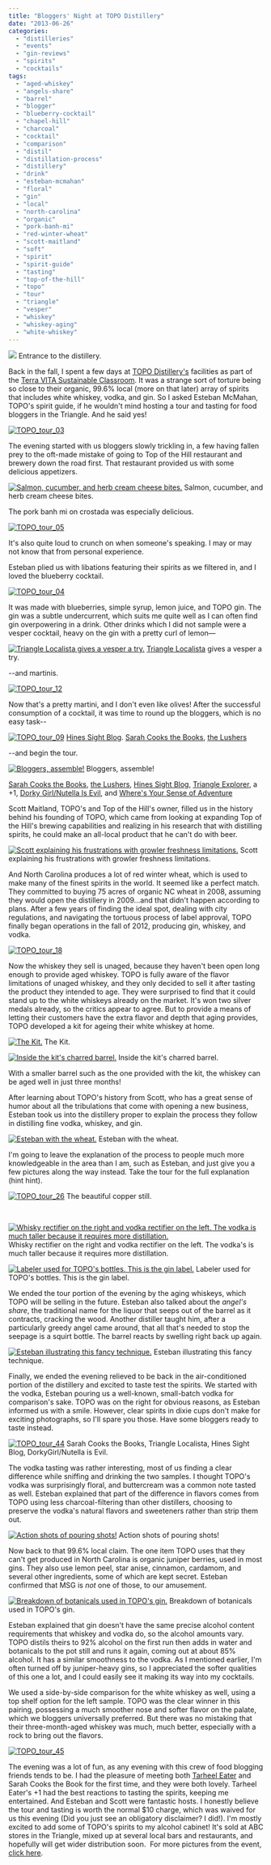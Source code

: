 ```yaml
---
title: "Bloggers' Night at TOPO Distillery"
date: "2013-06-26"
categories:
  - "distilleries"
  - "events"
  - "gin-reviews"
  - "spirits"
  - "cocktails"
tags:
  - "aged-whiskey"
  - "angels-share"
  - "barrel"
  - "blogger"
  - "blueberry-cocktail"
  - "chapel-hill"
  - "charcoal"
  - "cocktail"
  - "comparison"
  - "distil"
  - "distillation-process"
  - "distillery"
  - "drink"
  - "esteban-mcmahan"
  - "floral"
  - "gin"
  - "local"
  - "north-carolina"
  - "organic"
  - "pork-banh-mi"
  - "red-winter-wheat"
  - "scott-maitland"
  - "soft"
  - "spirit"
  - "spirit-guide"
  - "tasting"
  - "top-of-the-hill"
  - "topo"
  - "tour"
  - "triangle"
  - "vesper"
  - "whiskey"
  - "whiskey-aging"
  - "white-whiskey"
---
```





<div class="caption">

![](http://s3.amazonaws.com/thegourmez-wpmedia/2012/11/TerraVita2012134.jpg) Entrance to the distillery.</div>


Back in the fall, I spent a few days at [TOPO Distillery's](http://topodistillery.com/) facilities as part of the [Terra VITA Sustainable Classroom](https://thegourmez.com/blog/2012-12-14-the-sustainable-classroom-3-the-cultivation-and-culinary-possibilities-of-figs/). It was a strange sort of torture being so close to their organic, 99.6% local (more on that later) array of spirits that includes white whiskey, vodka, and gin. So I asked Esteban McMahan, TOPO's spirit guide, if he wouldn't mind hosting a tour and tasting for food bloggers in the Triangle. And he said yes!

[![TOPO_tour_03](http://s3.amazonaws.com/thegourmez-wpmedia/2013/06/TOPO_tour_03-500x332.jpg)](http://www.thegourmez.com/2013/06/bloggers-night-at-topo-distillery/topo_tour_03/)

The evening started with us bloggers slowly trickling in, a few having fallen prey to the oft-made mistake of going to Top of the Hill restaurant and brewery down the road first. That restaurant provided us with some delicious appetizers.




<div class="caption">

[![Salmon, cucumber, and herb cream cheese bites.](http://s3.amazonaws.com/thegourmez-wpmedia/2013/06/TOPO_tour_01-500x332.jpg)](http://www.thegourmez.com/2013/06/bloggers-night-at-topo-distillery/topo_tour_01/) Salmon, cucumber, and herb cream cheese bites.</div>


The pork banh mi on crostada was especially delicious.

[![TOPO_tour_05](http://s3.amazonaws.com/thegourmez-wpmedia/2013/06/TOPO_tour_05-332x500.jpg)](http://www.thegourmez.com/2013/06/bloggers-night-at-topo-distillery/topo_tour_05/)

It's also quite loud to crunch on when someone's speaking. I may or may not know that from personal experience.

Esteban plied us with libations featuring their spirits as we filtered in, and I loved the blueberry cocktail.

[![TOPO_tour_04](http://s3.amazonaws.com/thegourmez-wpmedia/2013/06/TOPO_tour_04-500x332.jpg)](http://www.thegourmez.com/2013/06/bloggers-night-at-topo-distillery/topo_tour_04/)

It was made with blueberries, simple syrup, lemon juice, and TOPO gin. The gin was a subtle undercurrent, which suits me quite well as I can often find gin overpowering in a drink. Other drinks which I did not sample were a vesper cocktail, heavy on the gin with a pretty curl of lemon—




<div class="caption">

[![Triangle Localista gives a vesper a try.](http://s3.amazonaws.com/thegourmez-wpmedia/2013/06/TOPO_tour_13-500x332.jpg)](http://www.thegourmez.com/2013/06/bloggers-night-at-topo-distillery/topo_tour_13/) [Triangle Localista](http://www.trianglelocalista.com/) gives a vesper a try.</div>


\--and martinis.

[![TOPO_tour_12](http://s3.amazonaws.com/thegourmez-wpmedia/2013/06/TOPO_tour_12-332x500.jpg)](http://www.thegourmez.com/2013/06/bloggers-night-at-topo-distillery/topo_tour_12/)

Now that's a pretty martini, and I don't even like olives! After the successful consumption of a cocktail, it was time to round up the bloggers, which is no easy task--




<div class="caption">

[![TOPO_tour_09](http://s3.amazonaws.com/thegourmez-wpmedia/2013/06/TOPO_tour_09-500x332.jpg)](http://www.thegourmez.com/2013/06/bloggers-night-at-topo-distillery/topo_tour_09/) [Hines Sight Blog](http://www.hinessightblog.com/). [Sarah Cooks the Books](http://sarahcooksthebooks.blogspot.com/), [the Lushers](http://lifewiththelushers.com/)
</div>
--and begin the tour.




<div class="caption">

[![Bloggers, assemble! ](http://s3.amazonaws.com/thegourmez-wpmedia/2013/06/TOPO_tour_15-500x348.jpg)](http://www.thegourmez.com/2013/06/bloggers-night-at-topo-distillery/topo_tour_15/) Bloggers, assemble!

[Sarah Cooks the Books](http://sarahcooksthebooks.blogspot.com/), [the Lushers](http://lifewiththelushers.com/), [Hines Sight Blog](http://www.hinessightblog.com/), [Triangle Explorer](http://triangleexplorer.com/), a +1, [Dorky Girl/Nutella Is Evil](http://dorkygirl.net/), and [Where's Your Sense of Adventure](http://www.ericandleandra.com/wp/)</div>
Scott Maitland, TOPO's and Top of the Hill's owner, filled us in the history behind his founding of TOPO, which came from looking at expanding Top of the Hill's brewing capabilities and realizing in his research that with distilling spirits, he could make an all-local product that he can't do with beer.




<div class="caption">

[![Scott explaining his frustrations with growler freshness limitations.](http://s3.amazonaws.com/thegourmez-wpmedia/2013/06/TOPO_tour_14-332x500.jpg)](http://www.thegourmez.com/2013/06/bloggers-night-at-topo-distillery/topo_tour_14/) Scott explaining his frustrations with growler freshness limitations.</div>


And North Carolina produces a lot of red winter wheat, which is used to make many of the finest spirits in the world. It seemed like a perfect match. They committed to buying 75 acres of organic NC wheat in 2008, assuming they would open the distillery in 2009…and that didn't happen according to plans. After a few years of finding the ideal spot, dealing with city regulations, and navigating the tortuous process of label approval, TOPO finally began operations in the fall of 2012, producing gin, whiskey, and vodka.

[![TOPO_tour_18](http://s3.amazonaws.com/thegourmez-wpmedia/2013/06/TOPO_tour_18-500x332.jpg)](http://www.thegourmez.com/2013/06/bloggers-night-at-topo-distillery/topo_tour_18/)

Now the whiskey they sell is unaged, because they haven't been open long enough to provide aged whiskey. TOPO is fully aware of the flavor limitations of unaged whiskey, and they only decided to sell it after tasting the product they intended to age. They were surprised to find that it could stand up to the white whiskeys already on the market. It's won two silver medals already, so the critics appear to agree. But to provide a means of letting their customers have the extra flavor and depth that aging provides, TOPO developed a kit for ageing their white whiskey at home.




<div class="caption">

[![The Kit.](http://s3.amazonaws.com/thegourmez-wpmedia/2013/06/TOPO_tour_41-500x332.jpg)](http://www.thegourmez.com/2013/06/bloggers-night-at-topo-distillery/topo_tour_41/) The Kit.</div>





<div class="caption">

[![Inside the kit's charred barrel.   ](http://s3.amazonaws.com/thegourmez-wpmedia/2013/06/TOPO_tour_43-332x500.jpg)](http://www.thegourmez.com/2013/06/bloggers-night-at-topo-distillery/topo_tour_43/) Inside the kit's charred barrel.</div>


With a smaller barrel such as the one provided with the kit, the whiskey can be aged well in just three months!

After learning about TOPO's history from Scott, who has a great sense of humor about all the tribulations that come with opening a new business, Esteban took us into the distillery proper to explain the process they follow in distilling fine vodka, whiskey, and gin.




<div class="caption">

[![Esteban with the wheat.](http://s3.amazonaws.com/thegourmez-wpmedia/2013/06/TOPO_tour_20-332x500.jpg)](http://www.thegourmez.com/2013/06/bloggers-night-at-topo-distillery/topo_tour_20/) Esteban with the wheat.</div>


I'm going to leave the explanation of the process to people much more knowledgeable in the area than I am, such as Esteban, and just give you a few pictures along the way instead. Take the tour for the full explanation (hint hint).




<div class="caption">

[![TOPO_tour_26](http://s3.amazonaws.com/thegourmez-wpmedia/2013/06/TOPO_tour_26-500x332.jpg)](http://www.thegourmez.com/2013/06/bloggers-night-at-topo-distillery/topo_tour_26/) The beautiful copper still.</div>


 




<div class="caption">

[![Whisky rectifier on the right and vodka rectifier on the left. The vodka is much taller because it requires more distillation.](http://s3.amazonaws.com/thegourmez-wpmedia/2013/06/TOPO_tour_27-332x500.jpg)](http://www.thegourmez.com/2013/06/bloggers-night-at-topo-distillery/topo_tour_27/) Whisky rectifier on the right and vodka rectifier on the left. The vodka's is much taller because it requires more distillation.</div>





<div class="caption">

[![Labeler used for TOPO's bottles. This is the gin label.](http://s3.amazonaws.com/thegourmez-wpmedia/2013/06/TOPO_tour_29-332x500.jpg)](http://www.thegourmez.com/2013/06/bloggers-night-at-topo-distillery/topo_tour_29/) Labeler used for TOPO's bottles. This is the gin label.</div>


We ended the tour portion of the evening by the aging whiskeys, which TOPO will be selling in the future. Esteban also talked about the _angel's share_, the traditional name for the liquor that seeps out of the barrel as it contracts, cracking the wood. Another distiller taught him, after a particularly greedy angel came around, that all that's needed to stop the seepage is a squirt bottle. The barrel reacts by swelling right back up again.




<div class="caption">

[![Esteban illustrating this fancy technique.](http://s3.amazonaws.com/thegourmez-wpmedia/2013/06/TOPO_tour_33-332x500.jpg)](http://www.thegourmez.com/2013/06/bloggers-night-at-topo-distillery/topo_tour_33/) Esteban illustrating this fancy technique.</div>


Finally, we ended the evening relieved to be back in the air-conditioned portion of the distillery and excited to taste test the spirits. We started with the vodka, Esteban pouring us a well-known, small-batch vodka for comparison's sake. TOPO was on the right for obvious reasons, as Esteban informed us with a smile. However, clear spirits in dixie cups don't make for exciting photographs, so I'll spare you those. Have some bloggers ready to taste instead.




<div class="caption">

[![TOPO_tour_44](http://s3.amazonaws.com/thegourmez-wpmedia/2013/06/TOPO_tour_44-500x339.jpg)](http://www.thegourmez.com/2013/06/bloggers-night-at-topo-distillery/topo_tour_44/) Sarah Cooks the Books, Triangle Localista, Hines Sight Blog, DorkyGirl/Nutella is Evil.</div>


The vodka tasting was rather interesting, most of us finding a clear difference while sniffing and drinking the two samples. I thought TOPO's vodka was surprisingly floral, and buttercream was a common note tasted as well. Esteban explained that part of the difference in flavors comes from TOPO using less charcoal-filtering than other distillers, choosing to preserve the vodka's natural flavors and sweeteners rather than strip them out.




<div class="caption">

[![Action shots of pouring shots!](http://s3.amazonaws.com/thegourmez-wpmedia/2013/06/TOPO_tour_39-500x332.jpg)](http://www.thegourmez.com/2013/06/bloggers-night-at-topo-distillery/topo_tour_39/) Action shots of pouring shots!</div>


Now back to that 99.6% local claim. The one item TOPO uses that they can't get produced in North Carolina is organic juniper berries, used in most gins. They also use lemon peel, star anise, cinnamon, cardamom, and several other ingredients, some of which are kept secret. Esteban confirmed that MSG is _not_ one of those, to our amusement.




<div class="caption">

[![Breakdown of botanicals used in TOPO's gin.](http://s3.amazonaws.com/thegourmez-wpmedia/2013/06/TOPO_tour_40-332x500.jpg)](http://www.thegourmez.com/2013/06/bloggers-night-at-topo-distillery/topo_tour_40/) Breakdown of botanicals used in TOPO's gin.</div>


Esteban explained that gin doesn't have the same precise alcohol content requirements that whiskey and vodka do, so the alcohol amounts vary. TOPO distils theirs to 92% alcohol on the first run then adds in water and botanicals to the pot still and runs it again, coming out at about 85% alcohol. It has a similar smoothness to the vodka. As I mentioned earlier, I'm often turned off by juniper-heavy gins, so I appreciated the softer qualities of this one a lot, and I could easily see it making its way into my cocktails.

We used a side-by-side comparison for the white whiskey as well, using a top shelf option for the left sample. TOPO was the clear winner in this pairing, possessing a much smoother nose and softer flavor on the palate, which we bloggers universally preferred. But there was no mistaking that their three-month-aged whiskey was much, much better, especially with a rock to bring out the flavors.

[![TOPO_tour_45](http://s3.amazonaws.com/thegourmez-wpmedia/2013/06/TOPO_tour_45-500x429.jpg)](http://www.thegourmez.com/2013/06/bloggers-night-at-topo-distillery/topo_tour_45/)

The evening was a lot of fun, as any evening with this crew of food blogging friends tends to be. I had the pleasure of meeting both [Tarheel Eater](http://tarheeleater.com/) and Sarah Cooks the Book for the first time, and they were both lovely. Tarheel Eater's +1 had the best reactions to tasting the spirits, keeping me entertained. And Esteban and Scott were fantastic hosts. I honestly believe the tour and tasting is worth the normal $10 charge, which was waived for us this evening (Did you just see an obligatory disclaimer? I did!). I'm mostly excited to add some of TOPO's spirits to my alcohol cabinet! It's sold at ABC stores in the Triangle, mixed up at several local bars and restaurants, and hopefully will get wider distribution soon.  For more pictures from the event, [click here](https://www.facebook.com/media/set/?set=a.10151501404769607.1073741840.567409606&type=1&l=2c7245f215 "TOPO Album").
